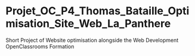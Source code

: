 # Projet_OC_P4_Thomas_Bataille_Optimisation_Site_Web_La_Panthere
Short Project of Website optimisation alongside the Web Development OpenClassrooms Formation
